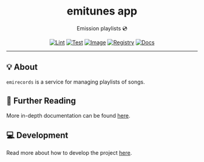 <h1 align="center">emitunes app</h1>

<div align="center">

Emission playlists 💿

[![Lint](https://github.com/radio-aktywne/app-emitunes/actions/workflows/lint.yaml/badge.svg)](https://github.com/radio-aktywne/app-emitunes/actions/workflows/lint.yaml)
[![Test](https://github.com/radio-aktywne/app-emitunes/actions/workflows/test.yaml/badge.svg)](https://github.com/radio-aktywne/app-emitunes/actions/workflows/test.yaml)
[![Image](https://github.com/radio-aktywne/app-emitunes/actions/workflows/image.yaml/badge.svg)](https://github.com/radio-aktywne/app-emitunes/actions/workflows/image.yaml)
[![Registry](https://github.com/radio-aktywne/app-emitunes/actions/workflows/registry.yaml/badge.svg)](https://github.com/radio-aktywne/app-emitunes/actions/workflows/registry.yaml)
[![Docs](https://github.com/radio-aktywne/app-emitunes/actions/workflows/docs.yaml/badge.svg)](https://github.com/radio-aktywne/app-emitunes/actions/workflows/docs.yaml)

</div>

---

## 💡 About

`emirecords` is a service for managing playlists of songs.

## 📄 Further Reading

More in-depth documentation can be found
[here](https://radio-aktywne.github.io/app-emitunes).

## 💻 Development

Read more about how to develop the project
[here](https://github.com/radio-aktywne/app-emitunes/blob/main/CONTRIBUTING.md).
